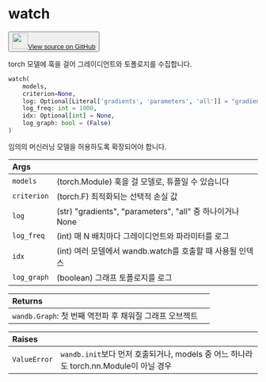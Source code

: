 # watch

<p><button style={{display: 'flex', alignItems: 'center', backgroundColor: 'white', border: '1px solid #ddd', padding: '10px', borderRadius: '6px', cursor: 'pointer', boxShadow: '0 2px 3px rgba(0,0,0,0.1)', transition: 'all 0.3s'}}><a href='https://www.github.com/wandb/wandb/tree/v0.18.0/wandb/sdk/wandb_watch.py#L20-L106' style={{fontSize: '1.2em', display: 'flex', alignItems: 'center'}}><img src='https://github.githubassets.com/images/modules/logos_page/GitHub-Mark.png' height='32px' width='32px' style={{marginRight: '10px'}}/>View source on GitHub</a></button></p>

torch 모델에 훅을 걸어 그레이디언트와 토폴로지를 수집합니다.

```python
watch(
    models,
    criterion=None,
    log: Optional[Literal['gradients', 'parameters', 'all']] = "gradients",
    log_freq: int = 1000,
    idx: Optional[int] = None,
    log_graph: bool = (False)
)
```

임의의 머신러닝 모델을 허용하도록 확장되어야 합니다.

| Args |  |
| :--- | :--- |
|  `models` |  (torch.Module) 훅을 걸 모델로, 튜플일 수 있습니다 |
|  `criterion` |  (torch.F) 최적화되는 선택적 손실 값 |
|  `log` |  (str) "gradients", "parameters", "all" 중 하나이거나 None |
|  `log_freq` |  (int) 매 N 배치마다 그레이디언트와 파라미터를 로그 |
|  `idx` |  (int) 여러 모델에서 wandb.watch를 호출할 때 사용될 인덱스 |
|  `log_graph` |  (boolean) 그래프 토폴로지를 로그 |

| Returns |  |
| :--- | :--- |
|  `wandb.Graph`: 첫 번째 역전파 후 채워질 그래프 오브젝트 |

| Raises |  |
| :--- | :--- |
|  `ValueError` |  `wandb.init`보다 먼저 호출되거나, models 중 어느 하나라도 torch.nn.Module이 아닐 경우 |
